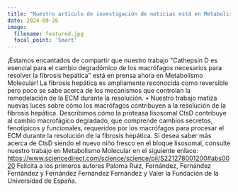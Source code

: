 ```yaml
---
title: "Nuestro artículo de investigación de noticias está en Metabolismo Molecular"
date: 2024-09-26
image:
  filename: featured.jpg
  focal_point: 'Smart'
---
```


¡Estamos encantados de compartir que nuestro trabajo "Cathepsin D es esencial para el cambio degradómico de los macrófagos necesarios para resolver la fibrosis hepática" está en prensa ahora en Metabolismo Molecular! La fibrosis hepática es ampliamente reconocida como reversible pero poco se sabe acerca de los mecanismos que controlan la remodelación de la ECM durante la resolución. • Nuestro trabajo matiza nuevas luces sobre cómo los macrófagos contribuyen a la resolución de la fibrosis hepática. Describimos cómo la proteasa lisosomal CtsD contribuye al cambio macrofágico degradado, que comprende cambios secretos, fenotípicos y funcionales, requeridos por los macrófagos para procesar el ECM durante la resolución de la fibrosis hepática. Si desea saber más acerca de CtsD siendo el nuevo niño fresco  en el bloque lisosomal, consulte nuestro trabajo en Metabolismo Molecular en el siguiente enlace: https://www.sciencedirect.com/science/science/pii/S221278001200#abs0020 Felicita a los primeros autores Paloma Ruiz, Fernández, Fernández Fernández y Fernández Fernández Fernández y Valer la Fundación de la Universidad de España.